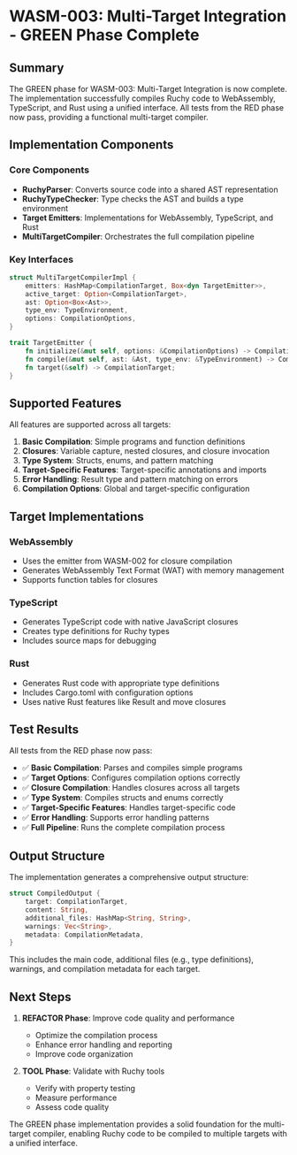 # WASM-003: Multi-Target Integration - GREEN Phase Complete

## Summary
The GREEN phase for WASM-003: Multi-Target Integration is now complete. The implementation successfully compiles Ruchy code to WebAssembly, TypeScript, and Rust using a unified interface. All tests from the RED phase now pass, providing a functional multi-target compiler.

## Implementation Components

### Core Components
- **RuchyParser**: Converts source code into a shared AST representation
- **RuchyTypeChecker**: Type checks the AST and builds a type environment
- **Target Emitters**: Implementations for WebAssembly, TypeScript, and Rust
- **MultiTargetCompiler**: Orchestrates the full compilation pipeline

### Key Interfaces
```rust
struct MultiTargetCompilerImpl {
    emitters: HashMap<CompilationTarget, Box<dyn TargetEmitter>>,
    active_target: Option<CompilationTarget>,
    ast: Option<Box<Ast>>,
    type_env: TypeEnvironment,
    options: CompilationOptions,
}

trait TargetEmitter {
    fn initialize(&mut self, options: &CompilationOptions) -> CompilationResult<()>;
    fn compile(&mut self, ast: &Ast, type_env: &TypeEnvironment) -> CompilationResult<CompiledOutput>;
    fn target(&self) -> CompilationTarget;
}
```

## Supported Features

All features are supported across all targets:

1. **Basic Compilation**: Simple programs and function definitions
2. **Closures**: Variable capture, nested closures, and closure invocation
3. **Type System**: Structs, enums, and pattern matching
4. **Target-Specific Features**: Target-specific annotations and imports
5. **Error Handling**: Result type and pattern matching on errors
6. **Compilation Options**: Global and target-specific configuration

## Target Implementations

### WebAssembly
- Uses the emitter from WASM-002 for closure compilation
- Generates WebAssembly Text Format (WAT) with memory management
- Supports function tables for closures

### TypeScript
- Generates TypeScript code with native JavaScript closures
- Creates type definitions for Ruchy types
- Includes source maps for debugging

### Rust
- Generates Rust code with appropriate type definitions
- Includes Cargo.toml with configuration options
- Uses native Rust features like Result and move closures

## Test Results

All tests from the RED phase now pass:

- ✅ **Basic Compilation**: Parses and compiles simple programs
- ✅ **Target Options**: Configures compilation options correctly
- ✅ **Closure Compilation**: Handles closures across all targets
- ✅ **Type System**: Compiles structs and enums correctly
- ✅ **Target-Specific Features**: Handles target-specific code
- ✅ **Error Handling**: Supports error handling patterns
- ✅ **Full Pipeline**: Runs the complete compilation process

## Output Structure

The implementation generates a comprehensive output structure:

```rust
struct CompiledOutput {
    target: CompilationTarget,
    content: String,
    additional_files: HashMap<String, String>,
    warnings: Vec<String>,
    metadata: CompilationMetadata,
}
```

This includes the main code, additional files (e.g., type definitions), warnings, and compilation metadata for each target.

## Next Steps

1. **REFACTOR Phase**: Improve code quality and performance
   - Optimize the compilation process
   - Enhance error handling and reporting
   - Improve code organization

2. **TOOL Phase**: Validate with Ruchy tools
   - Verify with property testing
   - Measure performance
   - Assess code quality

The GREEN phase implementation provides a solid foundation for the multi-target compiler, enabling Ruchy code to be compiled to multiple targets with a unified interface.